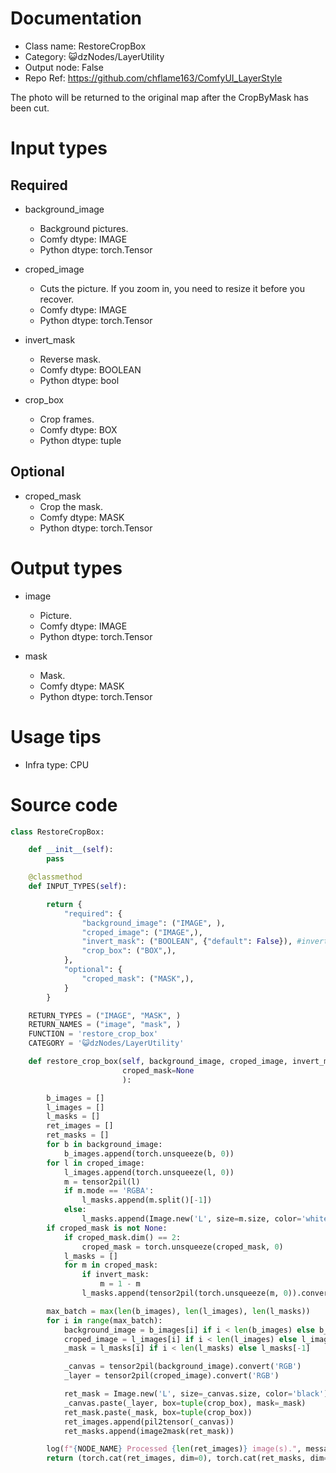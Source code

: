 # Documentation
- Class name: RestoreCropBox
- Category: 😺dzNodes/LayerUtility
- Output node: False
- Repo Ref: https://github.com/chflame163/ComfyUI_LayerStyle

The photo will be returned to the original map after the CropByMask has been cut.

# Input types

## Required

- background_image
    - Background pictures.
    - Comfy dtype: IMAGE
    - Python dtype: torch.Tensor

- croped_image
    - Cuts the picture. If you zoom in, you need to resize it before you recover.
    - Comfy dtype: IMAGE
    - Python dtype: torch.Tensor

- invert_mask
    - Reverse mask.
    - Comfy dtype: BOOLEAN
    - Python dtype: bool

- crop_box
    - Crop frames.
    - Comfy dtype: BOX
    - Python dtype: tuple

## Optional

- croped_mask
    - Crop the mask.
    - Comfy dtype: MASK
    - Python dtype: torch.Tensor

# Output types

- image
    - Picture.
    - Comfy dtype: IMAGE
    - Python dtype: torch.Tensor

- mask
    - Mask.
    - Comfy dtype: MASK
    - Python dtype: torch.Tensor

# Usage tips
- Infra type: CPU

# Source code
```python
class RestoreCropBox:

    def __init__(self):
        pass

    @classmethod
    def INPUT_TYPES(self):

        return {
            "required": {
                "background_image": ("IMAGE", ),
                "croped_image": ("IMAGE",),
                "invert_mask": ("BOOLEAN", {"default": False}), #invert mask#
                "crop_box": ("BOX",),
            },
            "optional": {
                "croped_mask": ("MASK",),
            }
        }

    RETURN_TYPES = ("IMAGE", "MASK", )
    RETURN_NAMES = ("image", "mask", )
    FUNCTION = 'restore_crop_box'
    CATEGORY = '😺dzNodes/LayerUtility'

    def restore_crop_box(self, background_image, croped_image, invert_mask, crop_box,
                         croped_mask=None
                         ):

        b_images = []
        l_images = []
        l_masks = []
        ret_images = []
        ret_masks = []
        for b in background_image:
            b_images.append(torch.unsqueeze(b, 0))
        for l in croped_image:
            l_images.append(torch.unsqueeze(l, 0))
            m = tensor2pil(l)
            if m.mode == 'RGBA':
                l_masks.append(m.split()[-1])
            else:
                l_masks.append(Image.new('L', size=m.size, color='white'))
        if croped_mask is not None:
            if croped_mask.dim() == 2:
                croped_mask = torch.unsqueeze(croped_mask, 0)
            l_masks = []
            for m in croped_mask:
                if invert_mask:
                    m = 1 - m
                l_masks.append(tensor2pil(torch.unsqueeze(m, 0)).convert('L'))

        max_batch = max(len(b_images), len(l_images), len(l_masks))
        for i in range(max_batch):
            background_image = b_images[i] if i < len(b_images) else b_images[-1]
            croped_image = l_images[i] if i < len(l_images) else l_images[-1]
            _mask = l_masks[i] if i < len(l_masks) else l_masks[-1]

            _canvas = tensor2pil(background_image).convert('RGB')
            _layer = tensor2pil(croped_image).convert('RGB')

            ret_mask = Image.new('L', size=_canvas.size, color='black')
            _canvas.paste(_layer, box=tuple(crop_box), mask=_mask)
            ret_mask.paste(_mask, box=tuple(crop_box))
            ret_images.append(pil2tensor(_canvas))
            ret_masks.append(image2mask(ret_mask))

        log(f"{NODE_NAME} Processed {len(ret_images)} image(s).", message_type='finish')
        return (torch.cat(ret_images, dim=0), torch.cat(ret_masks, dim=0),)
```